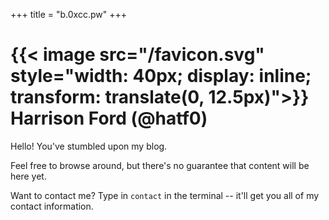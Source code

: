 +++
title = "b.0xcc.pw"
+++
# {{< image src="/favicon.svg" style="width: 40px; display: inline; transform: translate(0, 12.5px)">}} Harrison Ford (@hatf0) 
Hello! You've stumbled upon my blog. 

Feel free to browse around, but there's no guarantee that content will be here yet.

Want to contact me? Type in `contact` in the terminal -- it'll get you all of my contact information.
